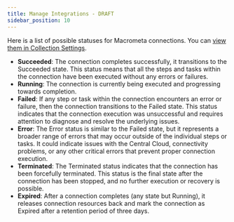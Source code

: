 ```yaml
---
title: Manage Integrations - DRAFT
sidebar_position: 10
---
```


Here is a list of possible statuses for Macrometa connections. You can [view them in Collection Settings](../../collections/view-collection-settings).

- **Succeeded**: The connection completes successfully, it transitions to the Succeeded state. This status means that all the steps and tasks within the connection have been executed without any errors or failures.
- **Running**: The connection is currently being executed and progressing towards completion.
- **Failed**: If any step or task within the connection encounters an error or failure, then the connection transitions to the Failed state. This status indicates that the connection execution was unsuccessful and requires attention to diagnose and resolve the underlying issues.
- **Error**: The Error status is similar to the Failed state, but it represents a broader range of errors that may occur outside of the individual steps or tasks. It could indicate issues with the Central Cloud, connectivity problems, or any other critical errors that prevent proper connection execution.
- **Terminated**: The Terminated status indicates that the connection has been forcefully terminated. This status is the final state after the connection has been stopped, and no further execution or recovery is possible.
- **Expired**: After a connection completes (any state but Running), it releases connection resources back and mark the connection as Expired after a retention period of three days.
